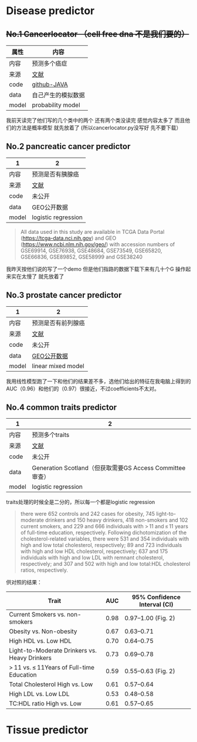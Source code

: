 # Disease predictor

## ~~No.1 Cancerlocator （cell free dna 不是我们要的）~~

| 属性                                      | 内容   |
|--------------------------------------------|-------|
| 内容   | 预测多个癌症  | 
| 来源   | [文献](https://genomebiology.biomedcentral.com/articles/10.1186/s13059-017-1191-5?site=n_detail_link#Sec7)   | 
| code   | [github-JAVA](https://github.com/jasminezhoulab/CancerLocator/tree/v1.0.1)    | 
| data   | 自己产生的模拟数据  | 
| model  | probability model  | 

我前天读完了他们写的几个类中的两个 还有两个类没读完 感觉内容太多了 而且他们的方法是概率模型 就先放着了 (所以cancerlocator.py没写好 先不要下载）



## No.2 pancreatic cancer predictor

| 1                                      | 2   |
|--------------------------------------------|-------|
| 内容   | 预测是否有胰腺癌  | 
| 来源   | [文献](https://www.tandfonline.com/doi/full/10.1080/15592294.2019.1568178?scroll=top&needAccess=true) | 
| code   | 未公开   | 
| data   | GEO公开数据  | 
| model  | logistic regression  |

>All data used in this study are available in TCGA Data Portal (https://tcga-data.nci.nih.gov) and GEO (https://www.ncbi.nlm.nih.gov/geo/) with accession numbers of GSE69914, GSE76938, GSE48684, GSE73549, GSE65820, GSE66836, GSE89852, GSE58999 and GSE38240

我昨天按他们说的写了一个demo 但是他们指路的数据下载下来有几十个G 操作起来实在太慢了 就先放着了

## No.3 prostate cancer predictor

| 1                                      | 2   |
|--------------------------------------------|-------|
| 内容   | 预测是否有前列腺癌  | 
| 来源   | [文献](https://bmccancer.biomedcentral.com/articles/10.1186/s12885-017-3252-2) | 
| code   | 未公开   | 
| data   | [GEO公开数据](http://www.ncbi.nlm.nih.gov/geo/query/acc.cgi?acc=GSE76938)  | 
| model  | linear mixed model  |

我用线性模型跑了一下和他们的结果差不多，选他们给出的特征在我电脑上得到的AUC（0.96）和他们的（0.97）很接近，不过coefficients不太对。

## No.4 common traits predictor

| 1                                      | 2   |
|--------------------------------------------|-------|
| 内容   | 预测多个traits | 
| 来源   | [文献](https://genomebiology.biomedcentral.com/articles/10.1186/s13059-018-1514-1) | 
| code   | 未公开   | 
| data   | Generation Scotland（但获取需要GS Access Committee审查）  | 
| model  | logistic regression  |


traits处理的时候全是二分的，所以每一个都是logistic regression
>there were 652 controls and 242 cases for obesity, 745 light-to-moderate drinkers and 150 heavy drinkers, 418 non-smokers and 102 current smokers, and 229 and 666 individuals with > 11 and ≤ 11 years of full-time education, respectively. Following dichotomization of the cholesterol-related variables, there were 531 and 354 individuals with high and low total cholesterol, respectively; 89 and 723 individuals with high and low HDL cholesterol, respectively; 637 and 175 individuals with high and low LDL with remnant cholesterol, respectively; and 307 and 502 with high and low total:HDL cholesterol ratios, respectively.

供对照的结果：

| Trait                                      | AUC   | 95% Confidence Interval (CI)       |
|--------------------------------------------|-------|-------------------------------------|
| Current Smokers vs. non-smokers            | 0.98  | 0.97–1.00 (Fig. 2)                  |
| Obesity vs. Non-obesity                    | 0.67  | 0.63–0.71                           |
| High HDL vs. Low HDL                       | 0.70  | 0.64–0.75                           |
| Light-to-Moderate Drinkers vs. Heavy Drinkers| 0.73  | 0.69–0.78                           |
| > 11 vs. ≤ 11Years of Full-time Education    | 0.59  | 0.55–0.63 (Fig. 2)                  |
| Total Cholesterol High vs. Low              | 0.61  | 0.57–0.64                           |
| High LDL vs. Low LDL                        | 0.53  | 0.48–0.58                           |
| TC:HDL ratio High vs. Low               | 0.61  | 0.57–0.65                           |

# Tissue predictor



